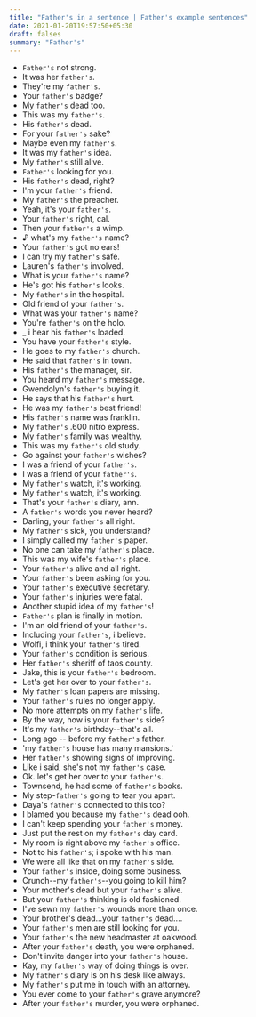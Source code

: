 ```yaml
---
title: "Father's in a sentence | Father's example sentences"
date: 2021-01-20T19:57:50+05:30
draft: falses
summary: "Father's"
---
```

- `Father's` not strong.
- It was her `father's`.
- They're my `father's`.
- Your `father's` badge?
- My `father's` dead too.
- This was my `father's`.
- His `father's` dead.
- For your `father's` sake?
- Maybe even my `father's`.
- It was my `father's` idea.
- My `father's` still alive.
- `Father's` looking for you.
- His `father's` dead, right?
- I'm your `father's` friend.
- My `father's` the preacher.
- Yeah, it's your `father's`.
- Your `father's` right, cal.
- Then your `father's` a wimp.
- ♪ what's my `father's` name?
- Your `father's` got no ears!
- I can try my `father's` safe.
- Lauren's `father's` involved.
- What is your `father's` name?
- He's got his `father's` looks.
- My `father's` in the hospital.
- Old friend of your `father's`.
- What was your `father's` name?
- You're `father's` on the holo.
- _ i hear his `father's` loaded.
- You have your `father's` style.
- He goes to my `father's` church.
- He said that `father's` in town.
- His `father's` the manager, sir.
- You heard my `father's` message.
- Gwendolyn's `father's` buying it.
- He says that his `father's` hurt.
- He was my `father's` best friend!
- His `father's` name was franklin.
- My `father's` .600 nitro express.
- My `father's` family was wealthy.
- This was my `father's` old study.
- Go against your `father's` wishes?
- I was a friend of your `father's`.
- I was a friend of your `father's`.
- My `father's` watch, it's working.
- My `father's` watch, it's working.
- That's your `father's` diary, ann.
- A `father's` words you never heard?
- Darling, your `father's` all right.
- My `father's` sick, you understand?
- I simply called my `father's` paper.
- No one can take my `father's` place.
- This was my wife's `father's` place.
- Your `father's` alive and all right.
- Your `father's` been asking for you.
- Your `father's` executive secretary.
- Your `father's` injuries were fatal.
- Another stupid idea of my `father's`!
- `Father's` plan is finally in motion.
- I'm an old friend of your `father's`.
- Including your `father's`, i believe.
- Wolfi, i think your `father's` tired.
- Your `father's` condition is serious.
- Her `father's` sheriff of taos county.
- Jake, this is your `father's` bedroom.
- Let's get her over to your `father's`.
- My `father's` loan papers are missing.
- Your `father's` rules no longer apply.
- No more attempts on my `father's` life.
- By the way, how is your `father's` side?
- It's my `father's` birthday--that's all.
- Long ago -- before my `father's` father.
- 'my `father's` house has many mansions.'
- Her `father's` showing signs of improving.
- Like i said, she's not my `father's` case.
- Ok. let's get her over to your `father's`.
- Townsend, he had some of `father's` books.
- My step-`father's` going to tear you apart.
- Daya's `father's` connected to this too?
- I blamed you because my `father's` dead ooh.
- I can't keep spending your `father's` money.
- Just put the rest on my `father's` day card.
- My room is right above my `father's` office.
- Not to his `father's`; i spoke with his man.
- We were all like that on my `father's` side.
- Your `father's` inside, doing some business.
- Crunch--my `father's`--you going to kill him?
- Your mother's dead but your `father's` alive.
- But your `father's` thinking is old fashioned.
- I've sewn my `father's` wounds more than once.
- Your brother's dead...your `father's` dead....
- Your `father's` men are still looking for you.
- Your `father's` the new headmaster at oakwood.
- After your `father's` death, you were orphaned.
- Don't invite danger into your `father's` house.
- Kay, my `father's` way of doing things is over.
- My `father's` diary is on his desk like always.
- My `father's` put me in touch with an attorney.
- You ever come to your `father's` grave anymore?
- After your `father's` murder, you were orphaned.
                 
